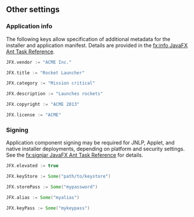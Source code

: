 ## Other settings

### Application info

The following keys allow specification of additional metadata for the installer and application manifest. Details are provided in the [fx:info JavaFX Ant Task Reference](http://docs.oracle.com/javafx/2/deployment/javafx_ant_task_reference.htm#CIAIEJHG).

```scala
JFX.vendor := "ACME Inc."

JFX.title := "Rocket Launcher"

JFX.category := "Mission critical"

JFX.description := "Launches rockets"

JFX.copyright := "ACME 2013"

JFX.license := "ACME"
```

### Signing

Application component signing may be required for JNLP, Applet, and native installer deployments, depending on platform and security settings. See the [fx:signjar JavaFX Ant Task Reference](http://docs.oracle.com/javafx/2/deployment/javafx_ant_task_reference.htm#CIADDAEE) for details.


```scala
JFX.elevated := true

JFX.keyStore := Some("path/to/keystore")

JFX.storePass := Some("mypassword")

JFX.alias := Some("myalias")

JFX.keyPass := Some("mykeypass")
```

